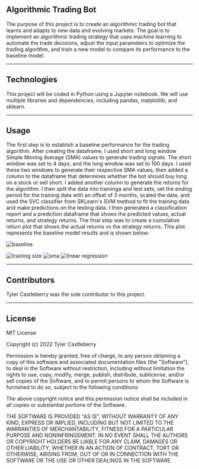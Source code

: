 ## Algorithmic Trading Bot

The purpose of this project is to create an algorithmic trading bot that learns and adapts to new data and evolving markets. The goal is to implement an algorithmic trading strategy that uses machine learning to automate the trade decisions, adjust the input parameters to optimize the trading algorithm, and train a new model to compare its performance to the baseline model. 

---

## Technologies

This project will be coded in Python using a Jupyter notebook. We will use multiple libraries and dependencies, including pandas, matplotlib, and sklearn. 

---

## Usage

The first step is to establish a baseline performance for the trading algorithm. After creating the dataframe, I used short and long window Simple Moving Average (SMA) values to generate trading signals. The short window was set to 4 days, and the long window was set to 100 days. I used these two windows to generate their respective SMA values, then added a column to the dataframe that determines whether the bot should buy long on a stock or sell short. I added another column to generate the returns for the algorithm. I then split the data into traininga and test sets, set the ending period for the training data with an offset of 3 months, scaled the data, and used the SVC classifier from SKLearn's SVM method to fit the training data and make predictions on the testing data. I then generated a classification report and a prediction dataframe that shows the predicted values, actual returns, and strategy returns. The final step was to create a cumulative return plot that shows the actual returns vs the strategy returns. This plot represents the baseline model results and is shown below:

![baseline](https://raw.githubusercontent.com/tycastleberry/Challenge14/main/Baseline.png)



![training size](https://raw.githubusercontent.com/tycastleberry/Challenge14/main/Adjusted_Training_Size.png)
![sma](https://raw.githubusercontent.com/tycastleberry/Challenge14/main/Adjusted_SMA.png)
![linear regression](https://raw.githubusercontent.com/tycastleberry/Challenge14/main/Linear_Regression.png)



---

## Contributors

Tyler Castleberry was the sole contributor to this project. 

---

## License

MIT License

Copyright (c) 2022 Tyler Castleberry

Permission is hereby granted, free of charge, to any person obtaining a copy
of this software and associated documentation files (the "Software"), to deal
in the Software without restriction, including without limitation the rights
to use, copy, modify, merge, publish, distribute, sublicense, and/or sell
copies of the Software, and to permit persons to whom the Software is
furnished to do so, subject to the following conditions:

The above copyright notice and this permission notice shall be included in all
copies or substantial portions of the Software.

THE SOFTWARE IS PROVIDED "AS IS", WITHOUT WARRANTY OF ANY KIND, EXPRESS OR
IMPLIED, INCLUDING BUT NOT LIMITED TO THE WARRANTIES OF MERCHANTABILITY,
FITNESS FOR A PARTICULAR PURPOSE AND NONINFRINGEMENT. IN NO EVENT SHALL THE
AUTHORS OR COPYRIGHT HOLDERS BE LIABLE FOR ANY CLAIM, DAMAGES OR OTHER
LIABILITY, WHETHER IN AN ACTION OF CONTRACT, TORT OR OTHERWISE, ARISING FROM,
OUT OF OR IN CONNECTION WITH THE SOFTWARE OR THE USE OR OTHER DEALINGS IN THE
SOFTWARE.